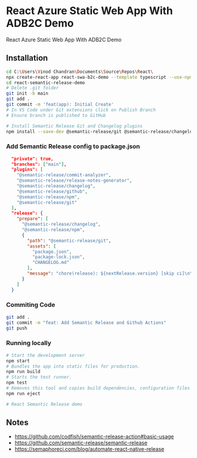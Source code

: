 # React Azure Static Web App With ADB2C Demo

React Azure Static Web App With ADB2C Demo

## Installation

```bash
cd C:\Users\Vinod Chandran\Documents\Source\Repos\React\
npx create-react-app react-swa-b2c-demo --template typescript --use-npm
cd react-semantic-release-demo
# Delete .git folder
git init -b main
git add .
git commit -m 'feat(app): Initial Create'
# In VS Code under Git extensions click on Publish Branch
# Ensure branch is published to GitHub

# Install Semantic Release Git and Changelog plugins
npm install --save-dev @semantic-release/git @semantic-release/changelog
```

### Add Semantic Release config to package.json

```json
  "private": true,
  "branches": ["main"],  
  "plugins": [
    "@semantic-release/commit-analyzer",
    "@semantic-release/release-notes-generator",
    "@semantic-release/changelog",
    "@semantic-release/github",
    "@semantic-release/npm",
    "@semantic-release/git"
  ],
  "release": {
    "prepare": [
      "@semantic-release/changelog",
      "@semantic-release/npm",
      {
        "path": "@semantic-release/git",
        "assets": [
          "package.json",
          "package-lock.json",
          "CHANGELOG.md"
        ],
        "message": "chore(release): ${nextRelease.version} [skip ci]\n\n${nextRelease.notes}"
      }
    ]
  }
```

### Commiting Code

```bash
git add .
git commit -m "feat: Add Semantic Release and Github Actions"
git push
```

### Running locally

```bash
# Start the development server
npm start
# Bundles the app into static files for production.
npm run build
# Starts the test runner.
npm test
# Removes this tool and copies build dependencies, configuration files and scripts into the app directory. If you do this, you can’t go back!
npm run eject

# React Semantic Release demo

```

## Notes
- https://github.com/codfish/semantic-release-action#basic-usage
- https://github.com/semantic-release/semantic-release
- https://semaphoreci.com/blog/automate-react-native-release
